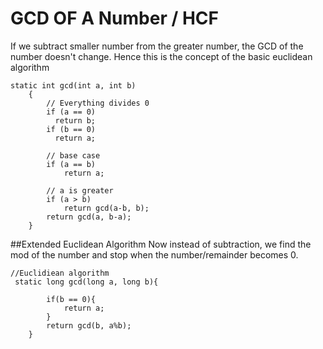 # GCD OF A Number / HCF
If we subtract smaller number from the greater number, the GCD
of the number doesn't change. Hence this is the concept of the 
basic euclidean algorithm
````
static int gcd(int a, int b)
    {
        // Everything divides 0
        if (a == 0)
          return b;
        if (b == 0)
          return a;
      
        // base case
        if (a == b)
            return a;
      
        // a is greater
        if (a > b)
            return gcd(a-b, b);
        return gcd(a, b-a);
    }
````

##Extended Euclidean Algorithm 
Now instead of subtraction, we find the mod of the number and stop
when the number/remainder becomes 0.

``` Euclidiean Algorithm
//Euclidiean algorithm
 static long gcd(long a, long b){

        if(b == 0){
            return a;
        }
        return gcd(b, a%b);
    }
```